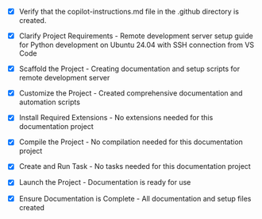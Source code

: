 <!-- Use this file to provide workspace-specific custom instructions to Copilot. For more details, visit https://code.visualstudio.com/docs/copilot/copilot-customization#_use-a-githubcopilotinstructionsmd-file -->
- [x] Verify that the copilot-instructions.md file in the .github directory is created.

- [x] Clarify Project Requirements - Remote development server setup guide for Python development on Ubuntu 24.04 with SSH connection from VS Code

- [x] Scaffold the Project - Creating documentation and setup scripts for remote development server

- [x] Customize the Project - Created comprehensive documentation and automation scripts

- [x] Install Required Extensions - No extensions needed for this documentation project

- [x] Compile the Project - No compilation needed for this documentation project

- [x] Create and Run Task - No tasks needed for this documentation project

- [x] Launch the Project - Documentation is ready for use

- [x] Ensure Documentation is Complete - All documentation and setup files created

